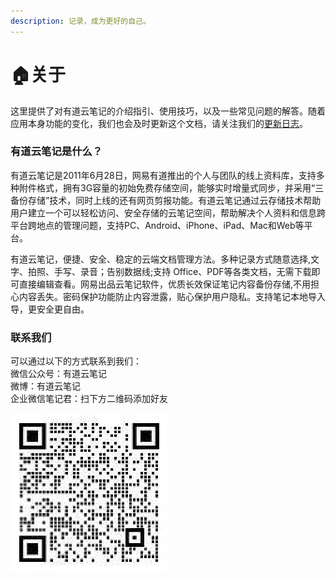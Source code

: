 ```yaml
---
description: 记录，成为更好的自己。
---
```


# 🏠关于

这里提供了对有道云笔记的介绍指引、使用技巧，以及一些常见问题的解答。随着应用本身功能的变化，我们也会及时更新这个文档，请关注我们的[更新日志](https://app.gitbook.com/@youdaonote/s/youdaonote/geng-xin-ri-zhi)。  

### 有道云笔记是什么？

有道云笔记是2011年6月28日，网易有道推出的个人与团队的线上资料库，支持多种附件格式，拥有3G容量的初始免费存储空间，能够实时增量式同步，并采用“三备份存储”技术，同时上线的还有网页剪报功能。有道云笔记通过云存储技术帮助用户建立一个可以轻松访问、安全存储的云笔记空间，帮助解决个人资料和信息跨平台跨地点的管理问题，支持PC、Android、iPhone、iPad、Mac和Web等平台。

有道云笔记，便捷、安全、稳定的云端文档管理方法。多种记录方式随意选择,文字、拍照、手写、录音；告别数据线;支持 Office、PDF等各类文档，无需下载即可直接编辑查看。网易出品云笔记软件，优质长效保证笔记内容备份存储,不用担心内容丢失。密码保护功能防止内容泄露，贴心保护用户隐私。支持笔记本地导入导，更安全更自由。

### 联系我们

可以通过以下的方式联系到我们：   
微信公众号：有道云笔记  
微博：有道云笔记  
企业微信笔记君：扫下方二维码添加好友  


![](.gitbook/assets/image%20%2824%29.png)



